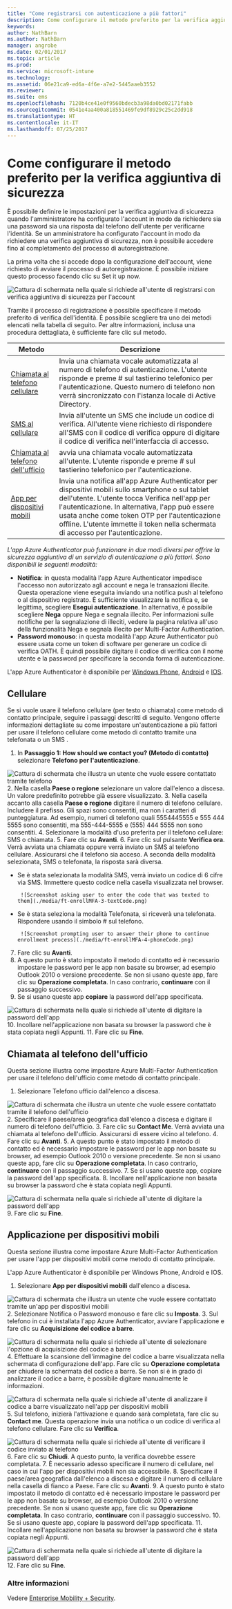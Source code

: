```yaml
---
title: "Come registrarsi con autenticazione a più fattori"
description: Come configurare il metodo preferito per la verifica aggiuntiva di sicurezza
keywords: 
author: NathBarn
ms.author: NathBarn
manager: angrobe
ms.date: 02/01/2017
ms.topic: article
ms.prod: 
ms.service: microsoft-intune
ms.technology: 
ms.assetid: 06e21ca9-ed6a-4f6e-a7e2-5445aaeb3552
ms.reviewer: 
ms.suite: ems
ms.openlocfilehash: 7120b4ce41e0f9560bdecb3a98da0bd02171fabb
ms.sourcegitcommit: 0541e4aa400a818551469fe9df8929c25c2dd918
ms.translationtype: HT
ms.contentlocale: it-IT
ms.lasthandoff: 07/25/2017
---
```

# <a name="how-to-set-up-your-preferred-method-for-additional-security-verification"></a>Come configurare il metodo preferito per la verifica aggiuntiva di sicurezza



È possibile definire le impostazioni per la verifica aggiuntiva di sicurezza quando l'amministratore ha configurato l'account in modo da richiedere sia una password sia una risposta dal telefono dell'utente per verificarne l'identità. Se un amministratore ha configurato l'account in modo da richiedere una verifica aggiuntiva di sicurezza, non è possibile accedere fino al completamento del processo di autoregistrazione.

La prima volta che si accede dopo la configurazione dell'account, viene richiesto di avviare il processo di autoregistrazione. È possibile iniziare questo processo facendo clic su Set it up now.

![Cattura di schermata nella quale si richiede all'utente di registrarsi con verifica aggiuntiva di sicurezza per l'account](./media/ft-enrollMFA-1-beginProcess.png)

Tramite il processo di registrazione è possibile specificare il metodo preferito di verifica dell'identità. È possibile scegliere tra uno dei metodi elencati nella tabella di seguito. Per altre informazioni, inclusa una procedura dettagliata, è sufficiente fare clic sul metodo.


|Metodo|Descrizione|
|------------|----------------------------------|
|[Chiamata al telefono cellulare](#mobile-phone)|Invia una chiamata vocale automatizzata al numero di telefono di autenticazione. L'utente risponde e preme # sul tastierino telefonico per l'autenticazione. Questo numero di telefono non verrà sincronizzato con l'istanza locale di Active Directory.|
|[SMS al cellulare](#mobile-phone)|Invia all'utente un SMS che include un codice di verifica. All'utente viene richiesto di rispondere all'SMS con il codice di verifica oppure di digitare il codice di verifica nell'interfaccia di accesso.|
|[Chiamata al telefono dell'ufficio](#office-phone-call)|avvia una chiamata vocale automatizzata all'utente. L'utente risponde e preme # sul tastierino telefonico per l'autenticazione.|
|[App per dispositivi mobili](#mobile-application)|Invia una notifica all'app Azure Authenticator per dispositivi mobili sullo smartphone o sul tablet dell'utente. L'utente tocca Verifica nell'app per l'autenticazione. In alternativa, l'app può essere usata anche come token OTP per l'autenticazione offline. L'utente immette il token nella schermata di accesso per l'autenticazione.|

_L'app Azure Authenticator può funzionare in due modi diversi per offrire la sicurezza aggiuntiva di un servizio di autenticazione a più fattori. Sono disponibili le seguenti modalità:_

- **Notifica**: in questa modalità l'app Azure Authenticator impedisce l'accesso non autorizzato agli account e nega le transazioni illecite. Questa operazione viene eseguita inviando una notifica push al telefono o al dispositivo registrato. È sufficiente visualizzare la notifica e, se legittima, scegliere **Esegui autenticazione**. In alternativa, è possibile scegliere **Nega** oppure Nega e segnala illecito. Per informazioni sulle notifiche per la segnalazione di illeciti, vedere la pagina relativa all'uso della funzionalità Nega e segnala illecito per Multi-Factor Authentication.
- **Password monouso**: in questa modalità l'app Azure Authenticator può essere usata come un token di software per generare un codice di verifica OATH. È quindi possibile digitare il codice di verifica con il nome utente e la password per specificare la seconda forma di autenticazione.

L'app Azure Authenticator è disponibile per [Windows Phone](http://www.windowsphone.com/en-us/store/app/azure-authenticator/03a5b2bf-6066-418f-b569-e8aecbc06e50), [Android](https://play.google.com/store/apps/details?id=com.azure.authenticator) e [IOS](https://itunes.apple.com/us/app/azure-authenticator/id983156458).

## <a name="mobile-phone"></a>Cellulare
Se si vuole usare il telefono cellulare (per testo o chiamata) come metodo di contatto principale, seguire i passaggi descritti di seguito. Vengono offerte informazioni dettagliate su come impostare un'autenticazione a più fattori per usare il telefono cellulare come metodo di contatto tramite una telefonata o un SMS .

1. In **Passaggio 1: How should we contact you? (Metodo di contatto)** selezionare **Telefono per l'autenticazione**.

  ![Cattura di schermata che illustra un utente che vuole essere contattato tramite telefono](./media/ft-enrollMFA-2-securityVerification.png)
2.  Nella casella **Paese o regione** selezionare un valore dall'elenco a discesa. Un valore predefinito potrebbe già essere visualizzato.
3.  Nella casella accanto alla casella **Paese o regione** digitare il numero di telefono cellulare. Includere il prefisso.
Gli spazi sono consentiti, ma non i caratteri di punteggiatura. Ad esempio, numeri di telefono quali 5554445555 e 555 444 5555 sono consentiti, ma 555-444-5555 e (555) 444 5555 non sono consentiti.
4.  Selezionare la modalità d'uso preferita per il telefono cellulare: SMS o chiamata.
5.  Fare clic su **Avanti**.
6.  Fare clic sul pulsante **Verifica ora**. Verrà avviata una chiamata oppure verrà inviato un SMS al telefono cellulare. Assicurarsi che il telefono sia acceso. A seconda della modalità selezionata, SMS o telefonata, la risposta sarà diversa.
 - Se è stata selezionata la modalità SMS, verrà inviato un codice di 6 cifre via SMS. Immettere questo codice nella casella visualizzata nel browser.

        ![Screenshot asking user to enter the code that was texted to them](./media/ft-enrollMFA-3-textCode.png)
 - Se è stata seleziona la modalità Telefonata, si riceverà una telefonata. Rispondere usando il simbolo # sul telefono.

        ![Screenshot prompting user to answer their phone to continue enrollment process](./media/ft-enrollMFA-4-phoneCode.png)
7. Fare clic su **Avanti**.
8.  A questo punto è stato impostato il metodo di contatto ed è necessario impostare le password per le app non basate su browser, ad esempio Outlook 2010 o versione precedente. Se non si usano queste app, fare clic su **Operazione completata**. In caso contrario, **continuare** con il passaggio successivo.
9. Se si usano queste app **copiare** la password dell'app specificata.

  ![Cattura di schermata nella quale si richiede all'utente di digitare la password dell'app](./media/ft-enrollMFA-5-copyPW.png)
10. Incollare nell'applicazione non basata su browser la password che è stata copiata negli Appunti.
11. Fare clic su **Fine**.

## <a name="office-phone-call"></a>Chiamata al telefono dell'ufficio
Questa sezione illustra come impostare Azure Multi-Factor Authentication per usare il telefono dell'ufficio come metodo di contatto principale.
1. Selezionare Telefono ufficio dall'elenco a discesa.

  ![Cattura di schermata che illustra un utente che vuole essere contattato tramite il telefono dell'ufficio](./media/ft-enrollMFA-6-officePhone.png)
2.  Specificare il paese/area geografica dall'elenco a discesa e digitare il numero di telefono dell'ufficio.
3.  Fare clic su **Contact Me**. Verrà avviata una chiamata al telefono dell'ufficio. Assicurarsi di essere vicino al telefono.
4.  Fare clic su **Avanti**.
5.  A questo punto è stato impostato il metodo di contatto ed è necessario impostare le password per le app non basate su browser, ad esempio Outlook 2010 o versione precedente. Se non si usano queste app, fare clic su **Operazione completata**. In caso contrario, **continuare** con il passaggio successivo.
7.  Se si usano queste app, copiare la password dell'app specificata.
8.  Incollare nell'applicazione non basata su browser la password che è stata copiata negli Appunti.

  ![Cattura di schermata nella quale si richiede all'utente di digitare la password dell'app](./media/ft-enrollMFA-7-pastePW.png)
9.  Fare clic su **Fine**.

## <a name="mobile-application"></a>Applicazione per dispositivi mobili
Questa sezione illustra come impostare Azure Multi-Factor Authentication per usare l'app per dispositivi mobili come metodo di contatto principale.

L'app Azure Authenticator è disponibile per Windows Phone, Android e IOS.

1. Selezionare **App per dispositivi mobili** dall'elenco a discesa.

  ![Cattura di schermata che illustra un utente che vuole essere contattato tramite un'app per dispositivi mobili](./media/ft-enrollMFA-8-mobileApp.png)
2.  Selezionare Notifica o Password monouso e fare clic su **Imposta**.
3.  Sul telefono in cui è installata l'app Azure Authenticator, avviare l'applicazione e fare clic su **Acquisizione del codice a barre**.

  ![Cattura di schermata nella quale si richiede all'utente di selezionare l'opzione di acquisizione del codice a barre](./media/ft-enrollMFA-9-scanBarcode.png)
4.  Effettuare la scansione dell'immagine del codice a barre visualizzata nella schermata di configurazione dell'app. Fare clic su **Operazione completata** per chiudere la schermata del codice a barre. Se non si è in grado di analizzare il codice a barre, è possibile digitare manualmente le informazioni.

  ![Cattura di schermata nella quale si richiede all'utente di analizzare il codice a barre visualizzato nell'app per dispositivi mobili](./media/ft-enrollMFA-9-scanBarcode2.png)
5.  Sul telefono, inizierà l'attivazione e quando sarà completata, fare clic su **Contact me**. Questa operazione invia una notifica o un codice di verifica al telefono cellulare. Fare clic su **Verifica**.

  ![Cattura di schermata nella quale si richiede all'utente di verificare il codice inviato al telefono](./media/ft-enrollMFA-10-verifyActivation.png)
6.  Fare clic su **Chiudi**. A questo punto, la verifica dovrebbe essere completata.
7.  È necessario adesso specificare il numero di cellulare, nel caso in cui l'app per dispositivi mobili non sia accessibile.
8.  Specificare il paese/area geografica dall'elenco a discesa e digitare il numero di cellulare nella casella di fianco a Paese. Fare clic su **Avanti**.
9.  A questo punto è stato impostato il metodo di contatto ed è necessario impostare le password per le app non basate su browser, ad esempio Outlook 2010 o versione precedente. Se non si usano queste app, fare clic su **Operazione completata**. In caso contrario, **continuare** con il passaggio successivo.
10. Se si usano queste app, copiare la password dell'app specificata.
11. Incollare nell'applicazione non basata su browser la password che è stata copiata negli Appunti.

  ![Cattura di schermata nella quale si richiede all'utente di digitare la password dell'app](./media/ft-enrollMFA-11-securityVerification.png)
12. Fare clic su **Fine**.

### <a name="want-to-learn-more"></a>Altre informazioni
Vedere [Enterprise Mobility + Security](https://www.microsoft.com/en-us/server-cloud/enterprise-mobility/overview.aspx).
